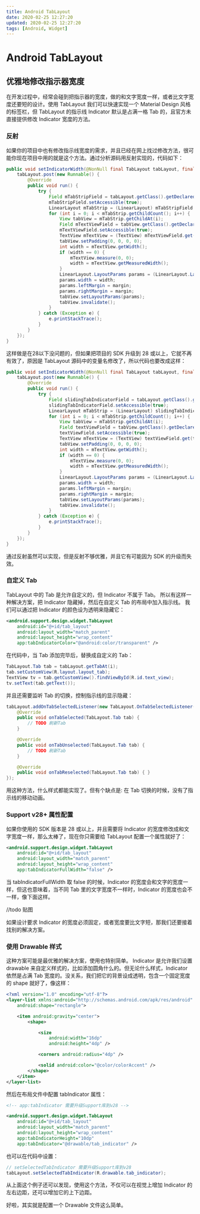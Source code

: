 ```yaml
---
title: Android TabLayout
date: 2020-02-25 12:27:20
updated: 2020-02-25 12:27:20
tags: [Android, Widget]
---
```


# Android TabLayout

## 优雅地修改指示器宽度
在开发过程中，经常会碰到把指示器的宽度，做的和文字宽度一样，或者比文字宽度还要短的设计。使用 TabLayout 我们可以快速实现一个 Material Design 风格的标签栏，但 TabLayout 的指示线 Indicator 默认是占满一格 Tab 的，且官方未直接提供修改 Indicator 宽度的方法。

### 反射
如果你的项目中也有修改指示线宽度的需求，并且已经在网上找过修改方法，很可能你现在项目中用的就是这个方法。通过分析源码用反射实现的，代码如下：
```java
public void setIndicatorWidth(@NonNull final TabLayout tabLayout, final int margin) {
    tabLayout.post(new Runnable() {
        @Override
        public void run() {
            try {
                Field mTabStripField = tabLayout.getClass().getDeclaredField("mTabStrip");
                mTabStripField.setAccessible(true);
                LinearLayout mTabStrip = (LinearLayout) mTabStripField.get(tabLayout);
                for (int i = 0; i < mTabStrip.getChildCount(); i++) {
                    View tabView = mTabStrip.getChildAt(i);
                    Field mTextViewField = tabView.getClass().getDeclaredField("mTextView");
                    mTextViewField.setAccessible(true);
                    TextView mTextView = (TextView) mTextViewField.get(tabView);
                    tabView.setPadding(0, 0, 0, 0);
                    int width = mTextView.getWidth();
                    if (width == 0) {
                        mTextView.measure(0, 0);
                        width = mTextView.getMeasuredWidth();
                    }
                    LinearLayout.LayoutParams params = (LinearLayout.LayoutParams) tabView.getLayoutParams();
                    params.width = width;
                    params.leftMargin = margin;
                    params.rightMargin = margin;
                    tabView.setLayoutParams(params);
                    tabView.invalidate();
                }
            } catch (Exception e) {
                e.printStackTrace();
            }
        }
    });
}
```

这样做是在28以下没问题的，但如果把项目的 SDK 升级到 28 或以上，它就不再有效了，原因是 TabLayout 源码中的变量名修改了，所以代码也要改成这样：
```java
public void setIndicatorWidth(@NonNull final TabLayout tabLayout, final int margin) {
    tabLayout.post(new Runnable() {
        @Override
        public void run() {
            try {
                Field slidingTabIndicatorField = tabLayout.getClass().getDeclaredField("slidingTabIndicator");
                slidingTabIndicatorField.setAccessible(true);
                LinearLayout mTabStrip = (LinearLayout) slidingTabIndicatorField.get(tabLayout);
                for (int i = 0; i < mTabStrip.getChildCount(); i++) {
                    View tabView = mTabStrip.getChildAt(i);
                    Field textViewField = tabView.getClass().getDeclaredField("textView");
                    textViewField.setAccessible(true);
                    TextView mTextView = (TextView) textViewField.get(tabView);
                    tabView.setPadding(0, 0, 0, 0);
                    int width = mTextView.getWidth();
                    if (width == 0) {
                        mTextView.measure(0, 0);
                        width = mTextView.getMeasuredWidth();
                    }
                    LinearLayout.LayoutParams params = (LinearLayout.LayoutParams) tabView.getLayoutParams();
                    params.width = width;
                    params.leftMargin = margin;
                    params.rightMargin = margin;
                    tabView.setLayoutParams(params);
                    tabView.invalidate();
                }
            } catch (Exception e) {
                e.printStackTrace();
            }
        }
    });
}
```

通过反射虽然可以实现，但是反射不够优雅，并且它有可能因为 SDK 的升级而失效。

### 自定义 Tab
TabLayout 中的 Tab 是允许自定义的，但 Indicator 不属于 Tab。
所以有这样一种解决方案，把 Indicator 隐藏掉，然后在自定义 Tab 的布局中加入指示线。
我们可以通过把 Indicator 的颜色设为透明来隐藏它：
```xml
<android.support.design.widget.TabLayout
    android:id="@+id/tab_layout"
    android:layout_width="match_parent"
    android:layout_height="wrap_content"
    app:tabIndicatorColor="@android:color/transparent" />
```

在代码中，当 Tab 添加完毕后，替换成自定义的 Tab：
```java
TabLayout.Tab tab = tabLayout.getTabAt(i);
tab.setCustomView(R.layout.layout_tab);
TextView tv = tab.getCustomView().findViewById(R.id.text_view);
tv.setText(tab.getText());
```

并且还需要监听 Tab 的切换，控制指示线的显示隐藏：
```java
tabLayout.addOnTabSelectedListener(new TabLayout.OnTabSelectedListener() {
    @Override
    public void onTabSelected(TabLayout.Tab tab) {
        // TODO 刷新Tab
    }

    @Override
    public void onTabUnselected(TabLayout.Tab tab) {
        // TODO 刷新Tab
    }

    @Override
    public void onTabReselected(TabLayout.Tab tab) { }
});
```

用这种方法，什么样式都能实现了。但有个缺点是: 在 Tab 切换的时候，没有了指示线的移动动画。

### Support v28+ 属性配置
如果你使用的 SDK 版本是 28 或以上，并且需要将 Indicator 的宽度修改成和文字宽度一样，那么太棒了，现在你只需要给 TabLayout 配置一个属性就好了：
```xml
<android.support.design.widget.TabLayout
    android:id="@+id/tab_layout"
    android:layout_width="match_parent"
    android:layout_height="wrap_content"
    app:tabIndicatorFullWidth="false" />
```

当 tabIndicatorFullWidth 取 false 的时候，Indicator 的宽度会和文字的宽度一样，但这也意味着，当不同 Tab 里的文字宽度不一样时，Indicator 的宽度也会不一样，像下面这样。

//todo 贴图

如果设计要求 Indicator 的宽度必须固定，或者宽度要比文字短，那我们还要接着找别的解决方案。

### 使用 Drawable 样式
这种方案可能是最优雅的解决方案，使用也特别简单。
Indicator 是允许我们设置 drawable 来自定义样式的，比如添加圆角什么的。但无论什么样式，Indicator 依然是占满 Tab 宽度的。没关系，我们把它的背景设成透明，包含一个固定宽度的 shape 就好了，像这样：
```xml
<?xml version="1.0" encoding="utf-8"?>
<layer-list xmlns:android="http://schemas.android.com/apk/res/android"
    android:shape="rectangle">

    <item android:gravity="center">
        <shape>

            <size
                android:width="16dp"
                android:height="4dp" />

            <corners android:radius="4dp" />

            <solid android:color="@color/colorAccent" />
        </shape>
    </item>
</layer-list>
```

然后在布局文件中配置 tabIndicator 属性：
```xml
<!-- app:tabIndicator 需要升级Support库到v28 -->

<android.support.design.widget.TabLayout
    android:id="@+id/tab_layout"
    android:layout_width="match_parent"
    android:layout_height="wrap_content"
    app:tabIndicatorHeight="10dp"
    app:tabIndicator="@drawable/tab_indicator" />
```

也可以在代码中设置：
```java
// setSelectedTabIndicator 需要升级Support库到v28
tabLayout.setSelectedTabIndicator(R.drawable.tab_indicator);
```

从上面这个例子还可以发现，使用这个方法，不仅可以在视觉上增加 Indicator 的左右边距，还可以增加它的上下边距。

好啦，其实就是配置一个 Drawable 文件这么简单。